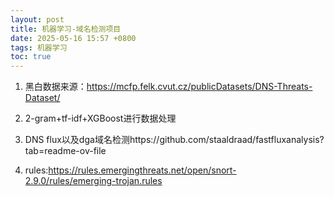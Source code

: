 ```yaml
---
layout: post
title: 机器学习-域名检测项目
date: 2025-05-16 15:57 +0800
tags: 机器学习
toc: true
---
```


1. 黑白数据来源：https://mcfp.felk.cvut.cz/publicDatasets/DNS-Threats-Dataset/
2. 2-gram+tf-idf+XGBoost进行数据处理

3. DNS flux以及dga域名检测https://github.com/staaldraad/fastfluxanalysis?tab=readme-ov-file
4. rules:https://rules.emergingthreats.net/open/snort-2.9.0/rules/emerging-trojan.rules

